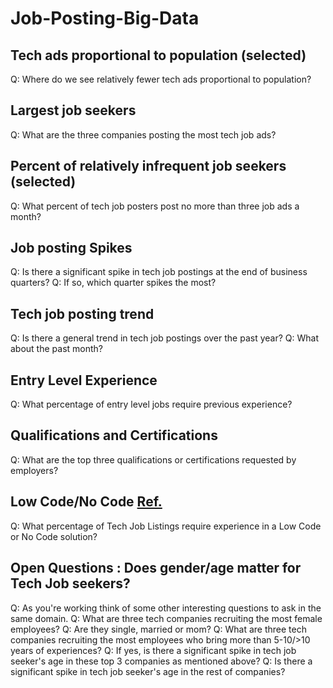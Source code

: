 # Job-Posting-Big-Data

## Tech ads proportional to population (selected)
Q: Where do we see relatively fewer tech ads proportional to population?

## Largest job seekers
Q: What are the three companies posting the most tech job ads?

## Percent of relatively infrequent job seekers (selected)
Q: What percent of tech job posters post no more than three job ads a month?

## Job posting Spikes
Q: Is there a significant spike in tech job postings at the end of business quarters?
Q: If so, which quarter spikes the most?

## Tech job posting trend
Q: Is there a general trend in tech job postings over the past year?
Q: What about the past month?

## Entry Level Experience
Q: What percentage of entry level jobs require previous experience?

## Qualifications and Certifications
Q: What are the top three qualifications or certifications requested by employers?

## Low Code/No Code [Ref.](https://en.wikipedia.org/wiki/Low-code_development_platform)
Q: What percentage of Tech Job Listings require experience in a Low Code or No Code solution?

## Open Questions : Does gender/age matter for Tech Job seekers?
Q: As you're working think of some other interesting questions to ask in the same domain.
Q: What are three tech companies recruiting the most female employees?
Q: Are they single, married or mom? 
Q: What are three tech companies recruiting the most employees who bring more than 5-10/>10 years of experiences?
Q: If yes, is there a significant spike in tech job seeker's age in these top 3 companies as mentioned above?
Q: Is there a significant spike in tech job seeker's age in the rest of companies?
